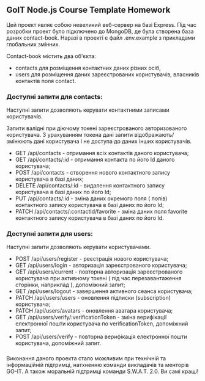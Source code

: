 ## GoIT Node.js Course Template Homework

Цей проект являє собою невеликий веб-сервер на базі Express. Під час розробки проект було підключено до MongoDB, де була створена база даних contact-book.
Наразі в проекті є файл .env.example з прикладами глобальних змінних.

Contact-book містить два об'єкта:

- contacts для розміщення контактних даних різних осіб,
- users для розміщення даних зареєстрованих користувачів, власників контактів поля contact.

### Доступні запити для contacts:

Наступні запити дозволяють керувати контактними записами користувачів.

Запити валідні при діючому токені зареєстрованого авторизованого користувача. З урахуванням токена дані запити відображають/змінюють дані користувача і не доступа до даних інших користувачів.

- GET /api/contacts - отримання всіх контактів даного користувача;
- GET /api/contacts/:id - отримання контакта по його Id даного користувача;
- POST /api/contacts - створення нового контактного запису користувача в базі даних;
- DELETE /api/contacts/:id - видалення контактного запису користувача в базі даних по його Id;
- PUT /api/contacts/:id - зміна даних окремого поля ( полів) контактного запису користувача в базі даних по його Id;
- PATCH /api/contacts/:contactId/favorite - зміна даних поля favorite контактного запису користувача в базі даних по його Id.

### Доступні запити для users:

Наступні запити дозволяють керувати користувачами.

- POST /api/users/register - реєстрація нового користувача;
- GET /api/users/login - авторизація зареєстрованого користувача;
- GET /api/users/current - повторна авторизація зареєстрованого користувача при активному токені ( під час перезавантаження сторінки, наприклад ), допоміжний запит;
- GET /api/users/logout - завершення активного сеанса користувача;
- PATCH /api/users/users - оновлення підписки (subscription) користувача;
- PATCH /api/users/avatars - оновлення аватара користувача;
- GET /api/users/verify/:verificationToken - зміна верифікації електронної пошти користувача по verificationToken, допоміжний запит;
- POST /api/users/verify - повторна верифікація електронної пошти користувача, допоміжний запит.

###

Виконання даного проекта стало можливим при технічній та інформаційній підтримці, натхненню команди викладачів та менторів GO-IT.
А також моральній підтримці команди S.W.A.T. 2.0.
Ви самі кращі!
